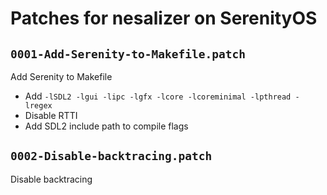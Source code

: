 # Patches for nesalizer on SerenityOS

## `0001-Add-Serenity-to-Makefile.patch`

Add Serenity to Makefile

- Add `-lSDL2 -lgui -lipc -lgfx -lcore -lcoreminimal -lpthread -lregex`
- Disable RTTI
- Add SDL2 include path to compile flags

## `0002-Disable-backtracing.patch`

Disable backtracing


